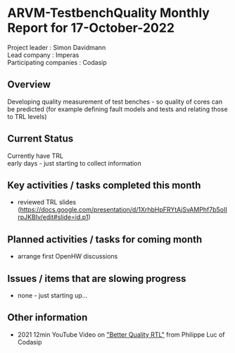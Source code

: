 
[comment]: # "this template is for ARVM projects"

# **ARVM-TestbenchQuality** Monthly Report for 17-October-2022

Project leader : Simon Davidmann   
Lead company :  Imperas  
Participating companies : Codasip

## Overview
Developing quality measurement of test benches - so quality of cores can be predicted (for example defining fault models and tests and relating those to TRL levels)

## Current Status
Currently have TRL   
early days - just starting to collect information

## Key activities / tasks completed this month
- reviewed TRL slides (https://docs.google.com/presentation/d/1XrhbHpFRYtAiSvAMPhf7b5oIIrpJKBIv/edit#slide=id.p1)


## Planned activities / tasks for coming month
- arrange first OpenHW discussions

## Issues / items that are slowing progress
- none - just starting up...

## Other information
- 2021 12min YouTube Video on ["Better Quality RTL"](https://www.youtube.com/watch?v=wwSEIEfxysc) from Philippe Luc of Codasip 



